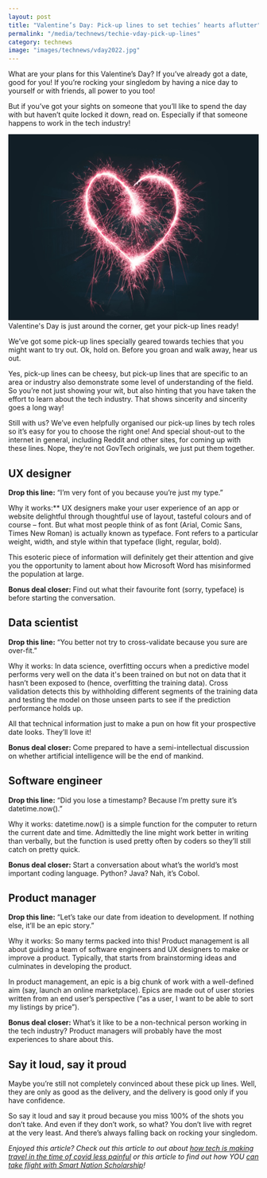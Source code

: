 ```yaml
---
layout: post
title: "Valentine’s Day: Pick-up lines to set techies’ hearts aflutter"
permalink: "/media/technews/techie-vday-pick-up-lines"
category: technews
image: "images/technews/vday2022.jpg"
---
```


What are your plans for this Valentine’s Day? If you’ve already got a date, good for you! If you’re rocking your singledom by having a nice day to yourself or with friends, all power to you too!

But if you’ve got your sights on someone that you’ll like to spend the day with but haven’t quite locked it down, read on. Especially if that someone happens to work in the tech industry!

![vday2022!](/images/technews/vday2022.jpg)Valentine's Day is just around the corner, get your pick-up lines ready!

We’ve got some pick-up lines specially geared towards techies that you might want to try out. Ok, hold on. Before you groan and walk away, hear us out. 

Yes, pick-up lines can be cheesy, but pick-up lines that are specific to an area or industry also demonstrate some level of understanding of the field. So you’re not just showing your wit, but also hinting that you have taken the effort to learn about the tech industry. That shows sincerity and sincerity goes a long way! 

Still with us? We’ve even helpfully organised our pick-up lines by tech roles so it’s easy for you to choose the right one! And special shout-out to the internet in general, including Reddit and other sites, for coming up with these lines. Nope, they’re not GovTech originals, we just put them together. 

## UX designer

**Drop this line:** “I’m very font of you because you’re just my type.”

Why it works:** UX designers make your user experience of an app or website delightful through thoughtful use of layout, tasteful colours and of course – font. But what most people think of as font (Arial, Comic Sans, Times New Roman) is actually known as typeface. Font refers to a particular weight, width, and style within that typeface (light, regular, bold). 

This esoteric piece of information will definitely get their attention and give you the opportunity to lament about how Microsoft Word has misinformed the population at large. 

**Bonus deal closer:** Find out what their favourite font (sorry, typeface) is before starting the conversation. 


## Data scientist
**Drop this line:** “You better not try to cross-validate because you sure are over-fit.”

Why it works: In data science, overfitting occurs when a predictive model performs very well on the data it's been trained on but not on data that it hasn’t been exposed to (hence, overfitting the training data). Cross validation detects this by withholding different segments of the training data and testing the model on those unseen parts to see if the prediction performance holds up. 

All that technical information just to make a pun on how fit your prospective date looks. They’ll love it! 

**Bonus deal closer:** Come prepared to have a semi-intellectual discussion on whether artificial intelligence will be the end of mankind. 

## Software engineer

**Drop this line:** “Did you lose a timestamp? Because I’m pretty sure it’s datetime.now().”

Why it works: datetime.now() is a simple function for the computer to return the current date and time. Admittedly the line might work better in writing than verbally, but the function is used pretty often by coders so they’ll still catch on pretty quick.  

**Bonus deal closer:** Start a conversation about what’s the world’s most important coding language. Python? Java? Nah, it’s Cobol. 


## Product manager

**Drop this line:** “Let’s take our date from ideation to development. If nothing else, it’ll be an epic story.”

Why it works: So many terms packed into this! Product management is all about guiding a team of software engineers and UX designers to make or improve a product. Typically, that starts from brainstorming ideas and culminates in developing the product. 

In product management, an epic is a big chunk of work with a well-defined aim (say, launch an online marketplace). Epics are made out of user stories written from an end user’s perspective (“as a user, I want to be able to sort my listings by price”). 

**Bonus deal closer:** What’s it like to be a non-technical person working in the tech industry? Product managers will probably have the most experiences to share about this. 

## Say it loud, say it proud

Maybe you’re still not completely convinced about these pick up lines. Well, they are only as good as the delivery, and the delivery is good only if you have confidence. 

So say it loud and say it proud because you miss 100% of the shots you don’t take. And even if they don’t work, so what? You don’t live with regret at the very least. And there’s always falling back on rocking your singledom.  


*Enjoyed this article? Check out this article to out about [how tech is making travel in the time of covid less painful](https://www.tech.gov.sg/media/technews/travel-in-the-time-of-covid) or this article to find out how YOU [can take flight with Smart Nation Scholarship](https://www.tech.gov.sg/media/technews/taking-flight-with-smart-nation-scholarship)!*



